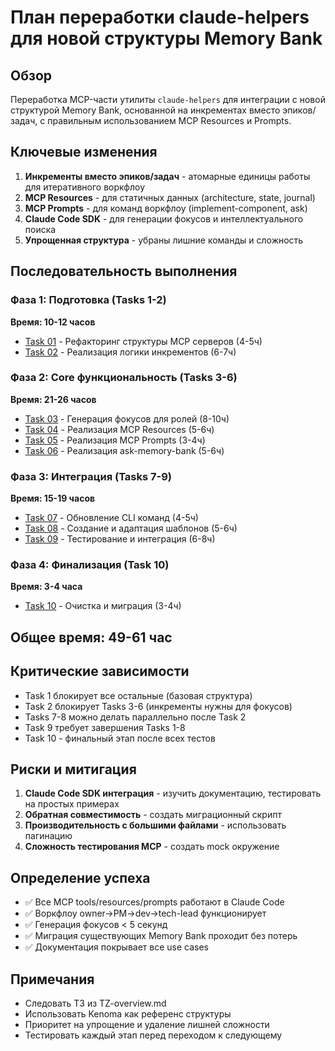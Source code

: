 # План переработки claude-helpers для новой структуры Memory Bank

## Обзор
Переработка MCP-части утилиты `claude-helpers` для интеграции с новой структурой Memory Bank, основанной на инкрементах вместо эпиков/задач, с правильным использованием MCP Resources и Prompts.

## Ключевые изменения
1. **Инкременты вместо эпиков/задач** - атомарные единицы работы для итеративного воркфлоу
2. **MCP Resources** - для статичных данных (architecture, state, journal)
3. **MCP Prompts** - для команд воркфлоу (implement-component, ask)
4. **Claude Code SDK** - для генерации фокусов и интеллектуального поиска
5. **Упрощенная структура** - убраны лишние команды и сложность

## Последовательность выполнения

### Фаза 1: Подготовка (Tasks 1-2)
**Время: 10-12 часов**
- [Task 01](01-refactor-mcp-structure.md) - Рефакторинг структуры MCP серверов (4-5ч)
- [Task 02](02-implement-increments-logic.md) - Реализация логики инкрементов (6-7ч)

### Фаза 2: Core функциональность (Tasks 3-6)
**Время: 21-26 часов**
- [Task 03](03-implement-focus-generation.md) - Генерация фокусов для ролей (8-10ч)
- [Task 04](04-implement-mcp-resources.md) - Реализация MCP Resources (5-6ч)
- [Task 05](05-implement-mcp-prompts.md) - Реализация MCP Prompts (3-4ч)
- [Task 06](06-implement-ask-memory-bank.md) - Реализация ask-memory-bank (5-6ч)

### Фаза 3: Интеграция (Tasks 7-9)
**Время: 15-19 часов**
- [Task 07](07-update-cli-commands.md) - Обновление CLI команд (4-5ч)
- [Task 08](08-create-templates.md) - Создание и адаптация шаблонов (5-6ч)
- [Task 09](09-testing-integration.md) - Тестирование и интеграция (6-8ч)

### Фаза 4: Финализация (Task 10)
**Время: 3-4 часа**
- [Task 10](10-cleanup-migration.md) - Очистка и миграция (3-4ч)

## Общее время: 49-61 час

## Критические зависимости
- Task 1 блокирует все остальные (базовая структура)
- Task 2 блокирует Tasks 3-6 (инкременты нужны для фокусов)
- Tasks 7-8 можно делать параллельно после Task 2
- Task 9 требует завершения Tasks 1-8
- Task 10 - финальный этап после всех тестов

## Риски и митигация
1. **Claude Code SDK интеграция** - изучить документацию, тестировать на простых примерах
2. **Обратная совместимость** - создать миграционный скрипт
3. **Производительность с большими файлами** - использовать пагинацию
4. **Сложность тестирования MCP** - создать mock окружение

## Определение успеха
- ✅ Все MCP tools/resources/prompts работают в Claude Code
- ✅ Воркфлоу owner->PM->dev->tech-lead функционирует
- ✅ Генерация фокусов < 5 секунд
- ✅ Миграция существующих Memory Bank проходит без потерь
- ✅ Документация покрывает все use cases

## Примечания
- Следовать ТЗ из TZ-overview.md
- Использовать Kenoma как референс структуры
- Приоритет на упрощение и удаление лишней сложности
- Тестировать каждый этап перед переходом к следующему
